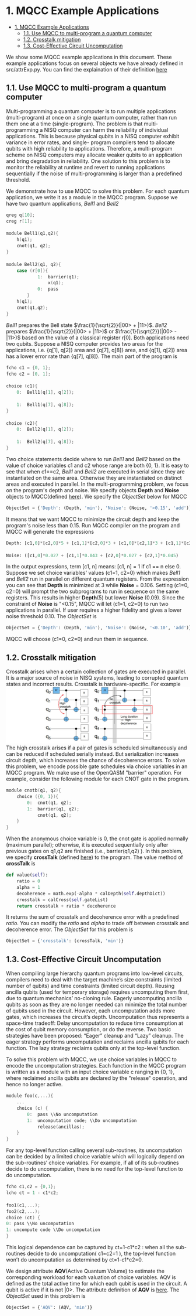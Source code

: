 

# 1. MQCC Example Applications


<!-- @import "[TOC]" {cmd="toc" depthFrom=1 depthTo=6 orderedList=false} -->

<!-- code_chunk_output -->

- [1. MQCC Example Applications](#1-mqcc-example-applications)
  - [1.1. Use MQCC to multi-program a quantum computer](#11-use-mqcc-to-multi-program-a-quantum-computer)
  - [1.2. Crosstalk mitigation](#12-crosstalk-mitigation)
  - [1.3. Cost-Effective Circuit Uncomputation](#13-cost-effective-circuit-uncomputation)

<!-- /code_chunk_output -->

We show some MQCC example applications in this document. These example applications focus on several objects we have already defined in src/attrExp.py. You can find the explaination of their definition [here](object_doc.md)

## 1.1. Use MQCC to multi-program a quantum computer

Multi-programming a quantum computer is to run multiple applications (multi-program) at once on a single quantum computer, rather than run them one at a time (single-program). The problem is that multi-programming a NISQ computer can harm the reliability of individual applications. This is because physical qubits in a NISQ computer exhibit variance in error rates, and single- program compilers tend to allocate qubits with high reliability to applications. Therefore, a multi-program scheme on NISQ computers may allocate weaker qubits to an application and bring degradation in reliability. One solution to this problem is to monitor the reliability at runtime and revert to running applications sequentially if the noise of multi-programming is larger than a predefined threshold.

We demonstrate how to use MQCC to solve this problem. For each quantum application, we write it as a module in the MQCC program. Suppose we have two quantum applications, *Bell1* and *Bell2*
```c
qreg q[10];
creg r[1];

module Bell1(q1,q2){
    h(q1);
    cnot(q1, q2);
}

module Bell2(q1, q2){
    case (r[0]){
            1:  barrier(q1);
                x(q1);
            0:  pass
        }
    h(q1);
    cnot(q1,q2);
}
```
*Bell1* prepares the Bell state $\frac{1}{\sqrt{2}}(|00> + |11>)$. *Bell2* prepares $\frac{1}{\sqrt{2}}(|00> + |11>)$ or $\frac{1}{\sqrt{2}}(|00> - |11>)$ based on the value of a classical register r[0]. Both applications need two qubits. Suppose a NISQ computer provides two areas for the applications, i.e. {q[1], q[2]} area and {q[7], q[8]} area, and {q[1], q[2]} area has a lower error rate than {q[7], q[8]}. The main part of the program is
```c
fcho c1 = {0, 1};
fcho c2 = [0, 1];

choice (c1){
    0:  Bell1(q[1], q[2]);

    1:  Bell1(q[7], q[8]);
}

choice (c2){
    0:  Bell2(q[1], q[2]);

    1:  Bell2(q[7], q[8]);
}
```
Two choice statements decide where to run *Bell1* and *Bell2* based on the value of choice variables c1 and c2 whose range are both {0, 1}. It is easy to see that when c1==c2, *Bell1* and *Bell2* are executed in serial since they are instantiated on the same area. Otherwise they are instantiated on distinct areas and executed in parallel. In the multi-programming problem, we focus on the program's depth and noise. We specify objects **Depth** and **Noise** objects to MQCC(defined [here](object_doc.md)). We specify the *ObjectSet* below for MQCC
```python
ObjectSet = {'Depth': (Depth, 'min'), 'Noise': (Noise, '<0.15', 'add')}
```
It means that we want MQCC to minimize the circuit depth and keep the program's noise less than 0.15. Run MQCC compiler on the program and MQCC will generate the expressions
```python
Depth: [c1,0]*[c2,0]*5 + [c1,1]*[c2,0]*3 + [c1,0]*[c2,1]*3 + [c1,1]*[c2,1]*5

Noise: ([c1,0]*0.027 + [c1,1]*0.043 + [c2,0]*0.027 + [c2,1]*0.045)
```
In the output expressions, term [c1, n] means: [c1, n] = 1 if c1 == n else 0. Suppose we set choice variables' values (c1=1, c2=0) which makes *Bell1* and *Bell2* run in parallel on different quantum registers. From the expression you can see that **Depth** is minimized at 3 while **Noise** = 0.106. Setting (c1=0, c2=0) will prompt the two subprograms to run in sequence on the same registers. This results in higher **Depth**(5) but lower **Noise** (0.09). Since the constraint of **Noise** is "<0.15", MQCC will let (c1=1, c2=0) to run two applications in parallel. If user requires a higher fidelity and gives a lower noise threshold 0.10. The *ObjectSet* is
```python
ObjectSet = {'Depth': (Depth, 'min'), 'Noise': (Noise, '<0.10', 'add')}
```
MQCC will choose (c1=0, c2=0) and run them in sequence. 

## 1.2. Crosstalk mitigation
Crosstalk arises when a certain collection of gates are executed in parallel. It is a major source of noise in NISQ systems, leading to corrupted quantum states and incorrect results. Crosstalk is hardware-specific. For example
![](figs/crosstalk.jpg)
The high crosstalk arises if a pair of gates is scheduled simultaneously and can be reduced if scheduled serially instead. But serialization increases circuit depth, which increases the chance of decoherence errors. To solve this problem, we encode possible gate schedules via choice variables in an MQCC program. We make use of the OpenQASM "barrier" operation. For example, consider the following module for each CNOT gate in the program.
```c
module cnotb(q1, q2){
    choice ({0, 1}){
        0:  cnot(q1, q2);
        1:  barrier(q1, q2);
            cnot(q1, q2);
    }
}
```
When the anonymous choice variable is 0, the cnot gate is applied normally (maximum parallel); otherwise, it is executed sequentially only after previous gates on q1,q2 are finished (i.e., barrier(q1,q2) ). In this problem, we specify **crossTalk** (defined [here](object_doc.md)) to the program. The value method of **crossTalk** is 
```python
def value(self):
    ratio = 0
    alpha = 1
    decoherence = math.exp(-alpha * calDepth(self.depthDict))
    crosstalk = calCross(self.gateList)
    return crosstalk + ratio * decoherence
```
It returns the sum of crosstalk and decoherence error with a predefined *ratio*. You can modify the *ratio* and *alpha* to trade off between crosstalk and decoherence error. The *ObjectSet* for this problem is
```python
ObjectSet = {'crosstalk': (crossTalk, 'min')}
```

## 1.3. Cost-Effective Circuit Uncomputation

When compiling large hierarchy quantum programs into low-level circuits, compilers need to deal with the target machine’s size constraints (limited number of qubits) and time constraints (limited circuit depth). Reusing ancilla qubits (used for temporary storage) requires uncomputing them first, due to quantum mechanics’ no-cloning rule. Eagerly uncomputing ancilla qubits as soon as they are no longer needed can minimize the total number of qubits used in the circuit. However, each uncomputation adds more gates, which increases the circuit’s depth. Uncomputation thus represents a space-time tradeoff: Delay uncomputation to reduce time consumption at the cost of qubit memory consumption, or do the reverse. Two basic strategies have been proposed: “Eager” cleanup and “Lazy” cleanup. The eager strategy performs uncomputation and reclaims ancilla qubits for each function. The lazy strategy reclaims qubits only at the top-level function.

To solve this problem with MQCC, we use choice variables in MQCC to encode the uncomputation strategies. Each function in the MQCC program is written as a module with an input choice variable c ranging in {0, 1}, where reclaimed ancilla qubits are declared by the "release" operation, and hence no longer active.
```c
module foo(c,...){
    ...
    choice (c) {
        0:  pass \\No uncomputation
        1:  uncomputation code; \\Do uncomputation
            release(ancillas);
    }
}
```
For any top-level function calling several sub-routines, its uncomputation can be decided by a limited choice variable which will logically depend on the sub-routines’ choice variables. For example, if all of its sub-routines decide to do uncomputation, there is no need for the top-level function to do uncomputation.
```c
fcho c1,c2 = {0,1};
lcho ct = 1 - c1*c2;

foo1(c1,...);
foo2(c2,...);
choice (ct) {
0: pass \\No uncomputation
1: uncompute code \\Do uncomputation
}
```
This logical dependence can be captured by ct=1-c1\*c2 : when all the sub-routines decide to do uncomputation( c1=c2=1 ), the top-level function won’t do uncomputation as determined by ct=1-c1\*c2=0.

We design attribute **AQV**(Active Quantum Volume) to estimate the corresponding workload for each valuation of choice variables. AQV is defined as the total active time for which each qubit is used in the circuit. A qubit is active if it is not |0>. The attribute definition of **AQV** is [here](object_doc.md). The *ObjectSet* used in this problem is
```python
ObjectSet = {'AQV': (AQV, 'min')}
```